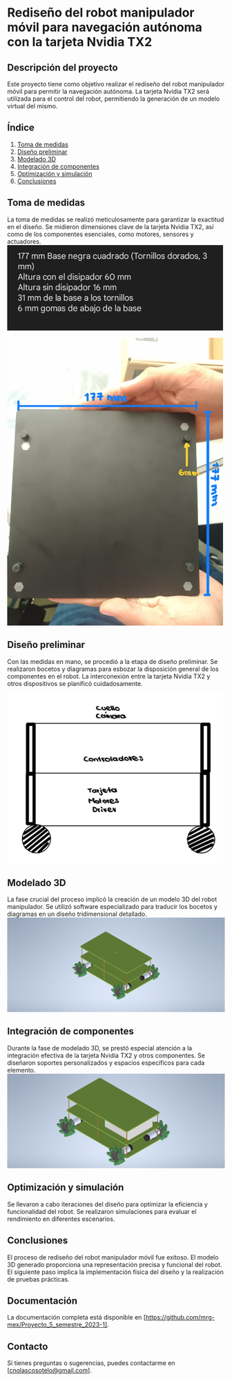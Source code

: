 # Rediseño del robot manipulador móvil para navegación autónoma con la tarjeta Nvidia TX2

## Descripción del proyecto
Este proyecto tiene como objetivo realizar el rediseño del robot manipulador móvil para permitir la navegación autónoma. La tarjeta Nvidia TX2 será utilizada para el control del robot, permitiendo la generación de un modelo virtual del mismo.

## Índice

1. [Toma de medidas](#toma-de-medidas)
2. [Diseño preliminar](#diseño-preliminar)
3. [Modelado 3D](#modelado-3d)
4. [Integración de componentes](#integración-de-componentes)
5. [Optimización y simulación](#optimización-y-simulación)
6. [Conclusiones](#conclusiones)

## Toma de medidas

La toma de medidas se realizó meticulosamente para garantizar la exactitud en el diseño. Se midieron dimensiones clave de la tarjeta Nvidia TX2, así como de los componentes esenciales, como motores, sensores y actuadores.
<img src="/Carolina%20Sotelo/medidas-distribucion-NvidiaTX2.jpg" alt="Descripción de la imagen" width="500"/>

<img src="/Carolina%20Sotelo/medidas-base-NvidiaTX2.jpg" alt="Descripción de la imagen" width="500"/>

## Diseño preliminar

Con las medidas en mano, se procedió a la etapa de diseño preliminar. Se realizaron bocetos y diagramas para esbozar la disposición general de los componentes en el robot. La interconexión entre la tarjeta Nvidia TX2 y otros dispositivos se planificó cuidadosamente.

<img src="/Carolina%20Sotelo/BosquejoRobot.jpg" alt="Descripción de la imagen" width="500"/>

## Modelado 3D

La fase crucial del proceso implicó la creación de un modelo 3D del robot manipulador. Se utilizó software especializado para traducir los bocetos y diagramas en un diseño tridimensional detallado.
![Descripción de la imagen](/Carolina%20Sotelo/Estructura-sin-componentes.bmp)

## Integración de componentes

Durante la fase de modelado 3D, se prestó especial atención a la integración efectiva de la tarjeta Nvidia TX2 y otros componentes. Se diseñaron soportes personalizados y espacios específicos para cada elemento.
![Descripción de la imagen](/Carolina%20Sotelo/EstructuraRobot.bmp)

## Optimización y simulación

Se llevaron a cabo iteraciones del diseño para optimizar la eficiencia y funcionalidad del robot. Se realizaron simulaciones para evaluar el rendimiento en diferentes escenarios.

## Conclusiones

El proceso de rediseño del robot manipulador móvil fue exitoso. El modelo 3D generado proporciona una representación precisa y funcional del robot. El siguiente paso implica la implementación física del diseño y la realización de pruebas prácticas.

## Documentación

La documentación completa está disponible en [https://github.com/mrg-mex/Proyecto_5_semestre_2023-1].

## Contacto

Si tienes preguntas o sugerencias, puedes contactarme en [cnolascosotelo@gmail.com].

